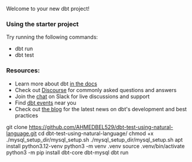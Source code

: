 Welcome to your new dbt project!

### Using the starter project

Try running the following commands:
- dbt run
- dbt test


### Resources:
- Learn more about dbt [in the docs](https://docs.getdbt.com/docs/introduction)
- Check out [Discourse](https://discourse.getdbt.com/) for commonly asked questions and answers
- Join the [chat](https://community.getdbt.com/) on Slack for live discussions and support
- Find [dbt events](https://events.getdbt.com) near you
- Check out [the blog](https://blog.getdbt.com/) for the latest news on dbt's development and best practices


git clone https://github.com/AHMEDBEL529/dbt-test-using-natural-language.git
cd dbt-test-using-natural-language/
chmod +x ./mysql_setup_dir/mysql_setup.sh
./mysql_setup_dir/mysql_setup.sh
apt install python3.12-venv
python3 -m venv .venv
source .venv/bin/activate
python3 -m pip install dbt-core dbt-mysql 
dbt run
